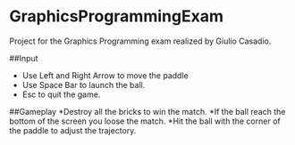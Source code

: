 # GraphicsProgrammingExam
Project for the Graphics Programming exam realized by Giulio Casadio.

##Input
* Use Left and Right Arrow to move the paddle
* Use Space Bar to launch the ball.
* Esc to quit the game.

##Gameplay
*Destroy all the bricks to win the match.
*If the ball reach the bottom of the screen you loose the match.
*Hit the ball with the corner of the paddle to adjust the trajectory.
